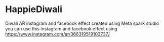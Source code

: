 # HappieDiwali
Diwali AR instagram and facebook effect created using Meta spark studio
you can use this instagram and facebook effect using https://www.instagram.com/ar/366319519103737/

